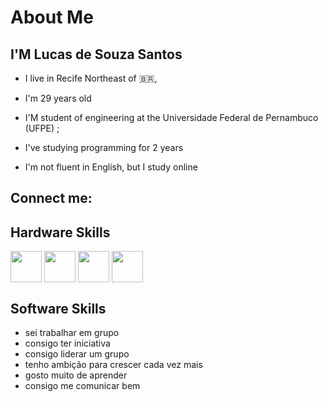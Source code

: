 # About Me

## I'M Lucas de Souza Santos

* I live in Recife  Northeast of :brazil:,

* I'm 29 years old

* I'M student of engineering at the Universidade Federal de Pernambuco (UFPE) ;

* I've studying programming for 2 years

* I'm not fluent in English, but I study online

## Connect me:

## Hardware Skills

<img width="50" height="50" align="center" src="https://cdn.jsdelivr.net/gh/devicons/devicon/icons/java/java-original-wordmark.svg">

<img width="50" height="50" align="center" src="https://cdn.jsdelivr.net/gh/devicons/devicon/icons/javascript/javascript-original.svg">

<img width="50" height="50" align="center" src="https://cdn.jsdelivr.net/gh/devicons/devicon/icons/csharp/csharp-original.svg">

<img width="50" height="50" align="center" src="https://cdn.jsdelivr.net/gh/devicons/devicon/icons/python/python-original.svg">

## Software Skills

* sei trabalhar em grupo
* consigo ter iniciativa
* consigo liderar um grupo
* tenho ambição para crescer cada vez mais
* gosto muito de aprender
* consigo me comunicar bem
